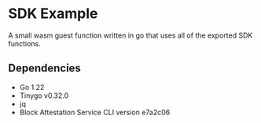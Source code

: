# SDK Example

A small wasm guest function written in go that uses all of the exported SDK 
functions.

## Dependencies

- Go 1.22
- Tinygo v0.32.0
- jq
- Block Attestation Service CLI version e7a2c06
